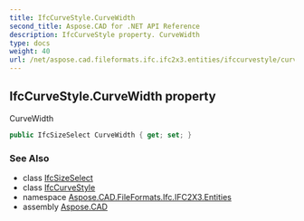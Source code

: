 ```yaml
---
title: IfcCurveStyle.CurveWidth
second_title: Aspose.CAD for .NET API Reference
description: IfcCurveStyle property. CurveWidth
type: docs
weight: 40
url: /net/aspose.cad.fileformats.ifc.ifc2x3.entities/ifccurvestyle/curvewidth/
---
```

## IfcCurveStyle.CurveWidth property

CurveWidth

```csharp
public IfcSizeSelect CurveWidth { get; set; }
```

### See Also

* class [IfcSizeSelect](../../../aspose.cad.fileformats.ifc.ifc2x3.types/ifcsizeselect/)
* class [IfcCurveStyle](../)
* namespace [Aspose.CAD.FileFormats.Ifc.IFC2X3.Entities](../../ifccurvestyle/)
* assembly [Aspose.CAD](../../../)


